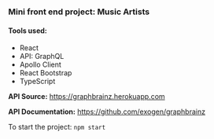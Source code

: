 ### Mini front end project: Music Artists

#### Tools used:
* React
* API: GraphQL
* Apollo Client
* React Bootstrap
* TypeScript

**API Source:** https://graphbrainz.herokuapp.com

**API Documentation:** https://github.com/exogen/graphbrainz

To start the project: `npm start`
